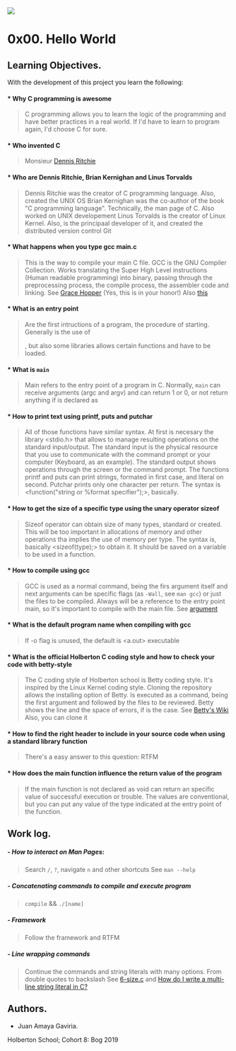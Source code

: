 <img src="https://camo.githubusercontent.com/c5d27ff0111c29e03f64bc98ffd377b21d294db6/68747470733a2f2f7777772e686f6c626572746f6e7363686f6f6c2e636f6d2f686f6c626572746f6e2d6c6f676f2d747769747465722d636172642e706e67">

# 0x00. Hello World

## Learning Objectives.
With the development of this project you learn the following:

#### * Why C programming is awesome
>C programming allows you to learn the logic of the programming and have better practices in a real world. If I'd have to learn to program again, I'd choose C for sure.

#### * Who invented C
> Monsieur [Dennis Ritchie](https://en.wikipedia.org/wiki/Dennis_Ritchie "Dennis Ritchie")

#### * Who are Dennis Ritchie, Brian Kernighan and Linus Torvalds
> Dennis Ritchie was the creator of C programming language. Also, created the UNIX OS
> Brian Kernighan was the co-author of the book "C programming language". Technically, the man page of C. Also worked on UNIX developement
> Linus Torvalds is the creator of Linux Kernel. Also, is the principaal developer of it, and created the distributed version control Git

#### * What happens when you type gcc main.c
> This is the way to compile your main C file. GCC is the GNU Compiler Collection. Works translating the Super High Level instructions (Human readable programming) into binary, passing through the preprocessing process, the compile process, the assembler code and linking.
> See [Grace Hopper](https://en.wikipedia.org/wiki/Grace_Hopper "Grace Hopper") (Yes, this is in your honor!)
> Also [this](https://medium.com/@729_78111/gcc-compile-et-impera-518d91cd25c1 "this")

#### * What is an entry point
> Are the first intructions of a program, the procedure of starting. Generally is the use of <main>, but also some libraries allows certain functions and have to be loaded.

#### * What is `main`
> Main refers to the entry point of a program in C. Normally, `main` can receive arguments (argc and argv) and can return 1 or 0, or not return anything if is declared as <void>

#### * How to print text using printf, puts and putchar
> All of those functions have similar syntax. At first is necesary the library <stdio.h> that allows to manage resulting operations on the standard input/output. The standard input is the physical resource that you use to communicate with the command prompt or your computer (Keyboard, as an example). The standard output shows operations through the screen or the command prompt.
> The functions printf and puts can print strings, formated in first case, and literal on second. Putchar prints only one character per return. The syntax is <function("string or %format specifier");>, basically.

#### * How to get the size of a specific type using the unary operator sizeof
> Sizeof operator can obtain size of many types, standard or created. This will be too important in allocations of memory and other operations tha implies the use of memory per type. The syntax is, basically <sizeof(type);> to obtain it. It should be saved on a variable to be used in a function.

#### * How to compile using gcc
> GCC is used as a normal command, being the firs argument itself and next arguments can be specific flags (as `-Wall`, see `man gcc`) or just the files to be compiled. Always will be a reference to the entry point main, so it's important to compile with the main file.
> See [argument](https://www.quora.com/What-does-an-Argument-in-Programming-mean "argument")

#### * What is the default program name when compiling with gcc
> If -o flag is unused, the default is <a.out> executable

#### * What is the official Holberton C coding style and how to check your code with betty-style
> The C coding style of Holberton school is Betty coding style. It's inspired by the Linux Kernel coding style. Cloning the repository allows the installing option of Betty. Is executed as a command, being the first argument and followed by the files to be reviewed. Betty shows the line and the space of errors, if is the case.
> See [Betty's Wiki](https://github.com/holbertonschool/Betty/wiki "Betty") Also, you can clone it

#### * How to find the right header to include in your source code when using a standard library function
> There's a easy answer to this question: RTFM

#### * How does the main function influence the return value of the program
> If the main function is not declared as void can return an specific value of successful execution or trouble. The values are conventional, but you can put any value of the type indicated at the entry point of the function.

## Work log.

##### - How to interact on Man Pages:
> Search `/`, `?`, navigate `n` and other shortcuts
> See `man --help`

##### - Concatenating commands to compile and execute program
> `compile` && `./[name]`

##### - Framework
> Follow the framework and RTFM

##### - Line wrapping commands
> Continue the commands and string literals with many options. From double quotes to backslash
> See [6-size.c](https://github.com/GaviriaAmaya/holbertonschool-low_level_programming/blob/master/0x00-hello_world/6-size.c "6-size.c") and [How do I write a multi-line string literal in C?](https://jameshfisher.com/2016/11/30/c-multiline-literal/ "How do I write a multi-line string literal in C?")

## Authors.
* Juan Amaya Gaviria.

Holberton School; Cohort 8: Bog 2019
